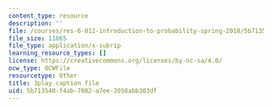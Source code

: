 ```yaml
---
content_type: resource
description: ''
file: /courses/res-6-012-introduction-to-probability-spring-2018/5b713540f4ab7082a7ee2058abb303df_KdAsNQVdaNk.srt
file_size: 11065
file_type: application/x-subrip
learning_resource_types: []
license: https://creativecommons.org/licenses/by-nc-sa/4.0/
ocw_type: OCWFile
resourcetype: Other
title: 3play caption file
uid: 5b713540-f4ab-7082-a7ee-2058abb303df
---
```


